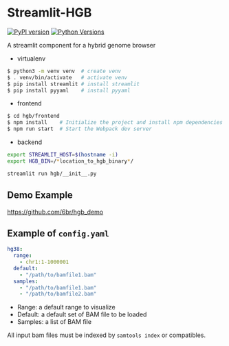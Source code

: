 # Streamlit-HGB

[![PyPI version](https://badge.fury.io/py/streamlit-hgb.svg)](https://badge.fury.io/py/streamlit-hgb)
[![Python Versions](https://img.shields.io/pypi/pyversions/streamlit-hgb.svg)](https://pypi.org/project/streamlit-hgb/)

A streamlit component for a hybrid genome browser

* virtualenv

```bash
$ python3 -m venv venv  # create venv
$ . venv/bin/activate   # activate venv
$ pip install streamlit # install streamlit
$ pip install pyyaml    # install pyyaml
```

* frontend

```bash
$ cd hgb/frontend
$ npm install    # Initialize the project and install npm dependencies
$ npm run start  # Start the Webpack dev server
```

* backend

```bash
export STREAMLIT_HOST=$(hostname -i)
export HGB_BIN=/*location_to_hgb_binary*/

streamlit run hgb/__init__.py 
```

## Demo Example

https://github.com/6br/hgb_demo

## Example of `config.yaml`

```yaml
hg38:
  range: 
    - chr1:1-1000001
  default:
    - "/path/to/bamfile1.bam"
  samples: 
    - "/path/to/bamfile1.bam"
    - "/path/to/bamfile2.bam"
```

* Range: a default range to visualize
* Default: a default set of BAM file to be loaded
* Samples: a list of BAM file

All input bam files must be indexed by `samtools index` or compatibles.
